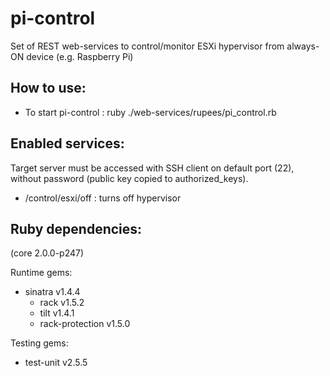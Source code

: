 pi-control
==========

Set of REST web-services to control/monitor ESXi hypervisor from always-ON device (e.g. Raspberry Pi)


How to use:
-----------
- To start pi-control : ruby ./web-services/rupees/pi_control.rb


Enabled services:
-----------------
Target server must be accessed with SSH client on default port (22), without password (public key copied to authorized_keys).

- /control/esxi/off : turns off hypervisor

Ruby dependencies:
------------------
(core 2.0.0-p247)

Runtime gems:
- sinatra v1.4.4
  - rack v1.5.2
  - tilt v1.4.1
  - rack-protection v1.5.0

Testing gems:
- test-unit v2.5.5